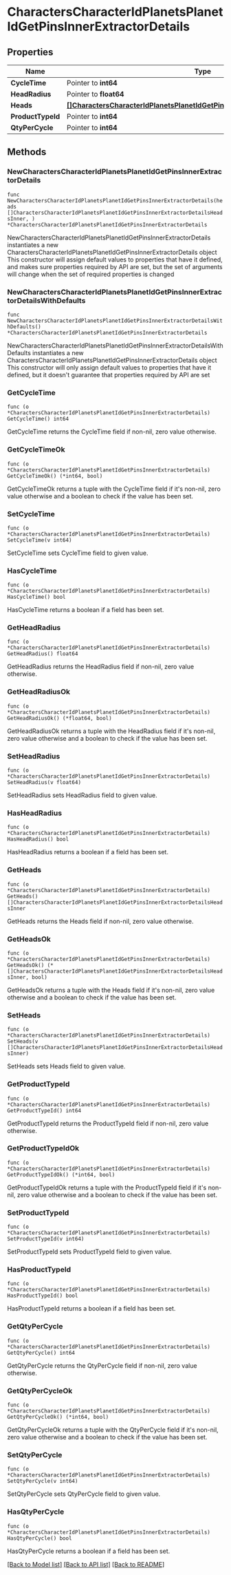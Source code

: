 # CharactersCharacterIdPlanetsPlanetIdGetPinsInnerExtractorDetails

## Properties

Name | Type | Description | Notes
------------ | ------------- | ------------- | -------------
**CycleTime** | Pointer to **int64** | in seconds | [optional] 
**HeadRadius** | Pointer to **float64** |  | [optional] 
**Heads** | [**[]CharactersCharacterIdPlanetsPlanetIdGetPinsInnerExtractorDetailsHeadsInner**](CharactersCharacterIdPlanetsPlanetIdGetPinsInnerExtractorDetailsHeadsInner.md) |  | 
**ProductTypeId** | Pointer to **int64** |  | [optional] 
**QtyPerCycle** | Pointer to **int64** |  | [optional] 

## Methods

### NewCharactersCharacterIdPlanetsPlanetIdGetPinsInnerExtractorDetails

`func NewCharactersCharacterIdPlanetsPlanetIdGetPinsInnerExtractorDetails(heads []CharactersCharacterIdPlanetsPlanetIdGetPinsInnerExtractorDetailsHeadsInner, ) *CharactersCharacterIdPlanetsPlanetIdGetPinsInnerExtractorDetails`

NewCharactersCharacterIdPlanetsPlanetIdGetPinsInnerExtractorDetails instantiates a new CharactersCharacterIdPlanetsPlanetIdGetPinsInnerExtractorDetails object
This constructor will assign default values to properties that have it defined,
and makes sure properties required by API are set, but the set of arguments
will change when the set of required properties is changed

### NewCharactersCharacterIdPlanetsPlanetIdGetPinsInnerExtractorDetailsWithDefaults

`func NewCharactersCharacterIdPlanetsPlanetIdGetPinsInnerExtractorDetailsWithDefaults() *CharactersCharacterIdPlanetsPlanetIdGetPinsInnerExtractorDetails`

NewCharactersCharacterIdPlanetsPlanetIdGetPinsInnerExtractorDetailsWithDefaults instantiates a new CharactersCharacterIdPlanetsPlanetIdGetPinsInnerExtractorDetails object
This constructor will only assign default values to properties that have it defined,
but it doesn't guarantee that properties required by API are set

### GetCycleTime

`func (o *CharactersCharacterIdPlanetsPlanetIdGetPinsInnerExtractorDetails) GetCycleTime() int64`

GetCycleTime returns the CycleTime field if non-nil, zero value otherwise.

### GetCycleTimeOk

`func (o *CharactersCharacterIdPlanetsPlanetIdGetPinsInnerExtractorDetails) GetCycleTimeOk() (*int64, bool)`

GetCycleTimeOk returns a tuple with the CycleTime field if it's non-nil, zero value otherwise
and a boolean to check if the value has been set.

### SetCycleTime

`func (o *CharactersCharacterIdPlanetsPlanetIdGetPinsInnerExtractorDetails) SetCycleTime(v int64)`

SetCycleTime sets CycleTime field to given value.

### HasCycleTime

`func (o *CharactersCharacterIdPlanetsPlanetIdGetPinsInnerExtractorDetails) HasCycleTime() bool`

HasCycleTime returns a boolean if a field has been set.

### GetHeadRadius

`func (o *CharactersCharacterIdPlanetsPlanetIdGetPinsInnerExtractorDetails) GetHeadRadius() float64`

GetHeadRadius returns the HeadRadius field if non-nil, zero value otherwise.

### GetHeadRadiusOk

`func (o *CharactersCharacterIdPlanetsPlanetIdGetPinsInnerExtractorDetails) GetHeadRadiusOk() (*float64, bool)`

GetHeadRadiusOk returns a tuple with the HeadRadius field if it's non-nil, zero value otherwise
and a boolean to check if the value has been set.

### SetHeadRadius

`func (o *CharactersCharacterIdPlanetsPlanetIdGetPinsInnerExtractorDetails) SetHeadRadius(v float64)`

SetHeadRadius sets HeadRadius field to given value.

### HasHeadRadius

`func (o *CharactersCharacterIdPlanetsPlanetIdGetPinsInnerExtractorDetails) HasHeadRadius() bool`

HasHeadRadius returns a boolean if a field has been set.

### GetHeads

`func (o *CharactersCharacterIdPlanetsPlanetIdGetPinsInnerExtractorDetails) GetHeads() []CharactersCharacterIdPlanetsPlanetIdGetPinsInnerExtractorDetailsHeadsInner`

GetHeads returns the Heads field if non-nil, zero value otherwise.

### GetHeadsOk

`func (o *CharactersCharacterIdPlanetsPlanetIdGetPinsInnerExtractorDetails) GetHeadsOk() (*[]CharactersCharacterIdPlanetsPlanetIdGetPinsInnerExtractorDetailsHeadsInner, bool)`

GetHeadsOk returns a tuple with the Heads field if it's non-nil, zero value otherwise
and a boolean to check if the value has been set.

### SetHeads

`func (o *CharactersCharacterIdPlanetsPlanetIdGetPinsInnerExtractorDetails) SetHeads(v []CharactersCharacterIdPlanetsPlanetIdGetPinsInnerExtractorDetailsHeadsInner)`

SetHeads sets Heads field to given value.


### GetProductTypeId

`func (o *CharactersCharacterIdPlanetsPlanetIdGetPinsInnerExtractorDetails) GetProductTypeId() int64`

GetProductTypeId returns the ProductTypeId field if non-nil, zero value otherwise.

### GetProductTypeIdOk

`func (o *CharactersCharacterIdPlanetsPlanetIdGetPinsInnerExtractorDetails) GetProductTypeIdOk() (*int64, bool)`

GetProductTypeIdOk returns a tuple with the ProductTypeId field if it's non-nil, zero value otherwise
and a boolean to check if the value has been set.

### SetProductTypeId

`func (o *CharactersCharacterIdPlanetsPlanetIdGetPinsInnerExtractorDetails) SetProductTypeId(v int64)`

SetProductTypeId sets ProductTypeId field to given value.

### HasProductTypeId

`func (o *CharactersCharacterIdPlanetsPlanetIdGetPinsInnerExtractorDetails) HasProductTypeId() bool`

HasProductTypeId returns a boolean if a field has been set.

### GetQtyPerCycle

`func (o *CharactersCharacterIdPlanetsPlanetIdGetPinsInnerExtractorDetails) GetQtyPerCycle() int64`

GetQtyPerCycle returns the QtyPerCycle field if non-nil, zero value otherwise.

### GetQtyPerCycleOk

`func (o *CharactersCharacterIdPlanetsPlanetIdGetPinsInnerExtractorDetails) GetQtyPerCycleOk() (*int64, bool)`

GetQtyPerCycleOk returns a tuple with the QtyPerCycle field if it's non-nil, zero value otherwise
and a boolean to check if the value has been set.

### SetQtyPerCycle

`func (o *CharactersCharacterIdPlanetsPlanetIdGetPinsInnerExtractorDetails) SetQtyPerCycle(v int64)`

SetQtyPerCycle sets QtyPerCycle field to given value.

### HasQtyPerCycle

`func (o *CharactersCharacterIdPlanetsPlanetIdGetPinsInnerExtractorDetails) HasQtyPerCycle() bool`

HasQtyPerCycle returns a boolean if a field has been set.


[[Back to Model list]](../README.md#documentation-for-models) [[Back to API list]](../README.md#documentation-for-api-endpoints) [[Back to README]](../README.md)


